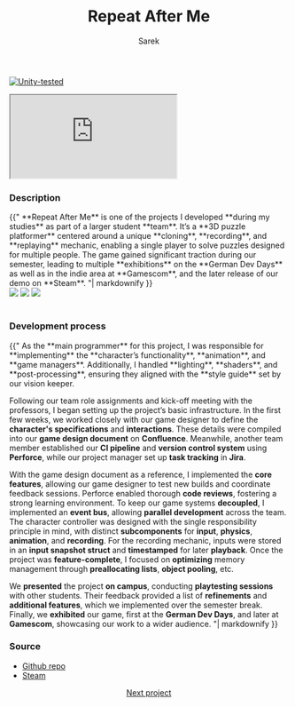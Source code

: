 ﻿---
title: Repeat After Me
author: Sarek
layout: page
---
[![Unity-tested](https://img.shields.io/badge/Made%20with-Unity%20-%23000000.svg?&logo=unity)](https://unity.com)

<iframe src="https://www.youtube.com/embed/Dwql-KgXfdE?si=jU_M9EeAFab1Xar4" allow="autoplay; encrypted-media; fullscreen;"></iframe>
<br>

### Description
<div class="blockText"> {{"
**Repeat After Me** is one of the projects I developed **during my studies** as part of a larger student **team**.
It’s a **3D puzzle platformer** centered around a unique **cloning**, **recording**, and **replaying** mechanic, enabling
a single player to solve puzzles designed for multiple people. The game gained significant traction during our
semester, leading to multiple **exhibitions** on the **German Dev Days** as well as in the indie area at **Gamescom**,
and the later release of our demo on **Steam**.
"| markdownify }} </div>

<div class="screenshots">
    <img src="../../../assets/images/ram/screenshot1.png">
    <img src="../../../assets/images/ram/screenshot2.png">
    <img src="../../../assets/images/ram/screenshot3.png">
</div>
<br>

### Development process
<div class="blockText"> {{"
As the **main programmer** for this project, I was responsible for **implementing** the **character’s functionality**, **animation**,
and **game managers**. Additionally, I handled **lighting**, **shaders**, and **post-processing**, ensuring they aligned with the **style
guide** set by our vision keeper.

Following our team role assignments and kick-off meeting with the professors, I began setting up the project’s
basic infrastructure. In the first few weeks, we worked closely with our game designer to define the **character's
specifications** and **interactions**. These details were compiled into our **game design document** on **Confluence**. Meanwhile,
another team member established our **CI pipeline** and **version control system** using **Perforce**, while our project manager
set up **task tracking** in **Jira**.

With the game design document as a reference, I implemented the **core features**, allowing our game designer to test new
builds and coordinate feedback sessions. Perforce enabled thorough **code reviews**, fostering a strong learning
environment. To keep our game systems **decoupled**, I implemented an **event bus**, allowing **parallel development** across the
team. The character controller was designed with the single responsibility principle in mind, with distinct
**subcomponents** for **input**, **physics**, **animation**, and **recording**. For the recording mechanic, inputs were stored in an **input
snapshot struct** and **timestamped** for later **playback**. Once the project was **feature-complete**, I focused on **optimizing** memory
management through **preallocating lists**, **object pooling**, etc.

We **presented** the project **on campus**, conducting **playtesting sessions** with other students. Their feedback provided a
list of **refinements** and **additional features**, which we implemented over the semester break. Finally, we **exhibited** our
game, first at the **German Dev Days**, and later at **Gamescom**, showcasing our work to a wider audience.
"| markdownify }} </div>

### Source
* [Github repo](https://github.com/sareklambert/repeat-after-me)
* [Steam](https://store.steampowered.com/app/2470830/Repeat_After_Me/)

<div style="text-align: center;">
<a href="../../../2025/01/03/repeat-after-you.html" class="button scrolly">Next project</a>
</div>
